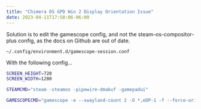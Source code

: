 ```yaml
---
title: "Chimera OS GPD Win 2 Display Orientation Issue"
date: 2023-04-11T17:58:06-06:00
---
```


Solution is to edit the gamescope config, and not the steam-os-compositor-plus config, as the docs on Github are out of date.

``~/.config/environment.d/gamescope-session.conf``

With the following config...

```bash
SCREEN_HEIGHT=720
SCREEN_WIDTH=1280

STEAMCMD="steam -steamos -pipewire-dmabuf -gamepadui"

GAMESCOPECMD="gamescope -e --xwayland-count 2 -O *,eDP-1 -f --force-orientation right"
```
